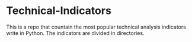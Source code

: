 # Technical-Indicators
This is a repo that countain the most popular technical analysis indicators write in Python.
The indicators are divided in directories.
